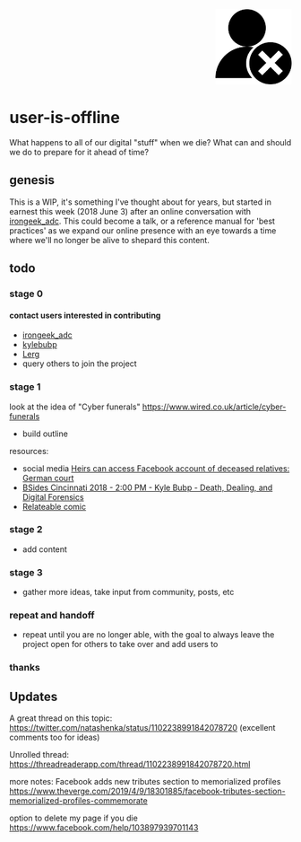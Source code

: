 <div align="right"><img src="icon.png" alt="user-is-offline" width="136" height="134"></div>

# user-is-offline

What happens to all of our digital "stuff" when we die? What can and should we do to prepare for it ahead of time?

## genesis

This is a WIP, it's something I've thought about for years, but started in earnest this week (2018 June 3) after an online conversation with [irongeek_adc](https://twitter.com/irongeek_adc/status/999838152318734336). This could become a talk, or a reference manual for 'best practices' as we expand our online presence with an eye towards a time where we'll no longer be alive to shepard this content.

## todo

### stage 0

#### contact users interested in contributing

* [irongeek_adc](https://twitter.com/irongeek_adc/status/1004048921956675585)
* [kylebubp](https://twitter.com/kylebubp/status/1004051889447735296)
* [Lerg](https://twitter.com/Lerg/status/1004052907979763712)
* query others to join the project

### stage 1

look at the idea of "Cyber funerals" https://www.wired.co.uk/article/cyber-funerals

* build outline

resources:

* social media [Heirs can access Facebook account of deceased relatives: German court](https://www.reuters.com/article/us-facebook-privacy-germany/heirs-can-access-facebook-account-of-deceased-relatives-german-court-idUSKBN1K219A)
* [BSides Cincinnati 2018 - 2:00 PM - Kyle Bubp - Death, Dealing, and Digital Forensics](https://www.youtube.com/watch?v=5PBukBKkkz8&feature=youtu.be)
* [Relateable comic](https://devops.com/an-eternal-presence/)

### stage 2

* add content

### stage 3

* gather more ideas, take input from community, posts, etc

### repeat and handoff

* repeat until you are no longer able, with the goal to always leave the project open for others to take over and add users to

### thanks

## Updates

A great thread on this topic:
https://twitter.com/natashenka/status/1102238991842078720 (excellent comments too for ideas)

Unrolled thread: https://threadreaderapp.com/thread/1102238991842078720.html


more notes:
Facebook adds new tributes section to memorialized profiles
https://www.theverge.com/2019/4/9/18301885/facebook-tributes-section-memorialized-profiles-commemorate

option to delete my page if you die
https://www.facebook.com/help/103897939701143
